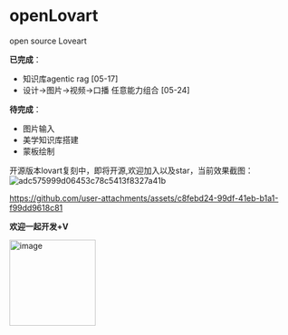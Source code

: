 # openLovart
open source Loveart

**已完成**：
- 知识库agentic rag [05-17]
- 设计->图片->视频->口播 任意能力组合 [05-24]
  
**待完成**：
- 图片输入
- 美学知识库搭建
- 蒙板绘制

开源版本lovart复刻中，即将开源,欢迎加入以及star，当前效果截图：
![adc575999d06453c78c5413f8327a41b](https://github.com/user-attachments/assets/2bd715e4-d31e-4672-a771-81f69bfd8464)


https://github.com/user-attachments/assets/c8febd24-99df-41eb-b1a1-f99dd9618c81





**欢迎一起开发+V**

<img width="152" alt="image" src="https://github.com/user-attachments/assets/a95f10c2-f3d5-45d8-9ea0-f864c62a4389" />
